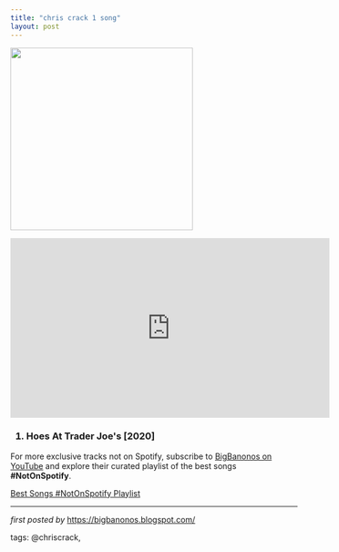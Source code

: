 ```yaml
---
title: "chris crack 1 song"
layout: post
---
```

<img border="0" data-original-height="720" data-original-width="1280" src="https://blogger.googleusercontent.com/img/b/R29vZ2xl/AVvXsEhgD75RhblXtDBd7V3k_hPjD9TCiD1T0xE0eI5ANPiiDIRPyRin_BN97qAe8wY-3fTPPTFT5t0u604BrSoavNWWwP1wDoXihF1CWruSIjFp6ftrASKlFBzp3UAvl2hA6XWqvZp3PguTBmg/s320/best-songs-by-hinds+%25283%2529.jpg" width="320" /><br />
<iframe allow="accelerometer; autoplay; encrypted-media; gyroscope; picture-in-picture" allowfullscreen="" frameborder="0" height="315" src="https://www.youtube.com/embed/videoseries?list=PLtuNtuTatqI2Kdbi9EPiRdwy-k8hrNNR0" width="560"></iframe>
<br />
<div><h3><ol><li>Hoes At Trader Joe's [2020]</li></ol></h3></div>

<!--Subscribe and Playlist Links-->
<div>
    <p>For more exclusive tracks not on Spotify, subscribe to <a href="https://www.youtube.com/@BigBanonos" target="_blank">BigBanonos on YouTube</a> and explore their curated playlist of the best songs <strong>#NotOnSpotify</strong>.</p>
    <p><a href="https://www.youtube.com/playlist?list=PLtuNtuTatqI0kFahUCbtbfenC_ET5O_tr" target="_blank">Best Songs #NotOnSpotify Playlist<br /></a></p></div>

<hr />

<p><em>first posted by</em> <a href="https://bigbanonos.blogspot.com/" rel="noopener" target="_new">https://bigbanonos.blogspot.com/</a></p>

<p>tags: @chriscrack,</p>
